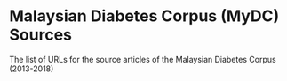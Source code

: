 # Malaysian Diabetes Corpus (MyDC) Sources
The list of URLs for the source articles of the Malaysian Diabetes Corpus (2013-2018) 
